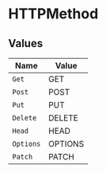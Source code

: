 # HTTPMethod


## Values

| Name      | Value     |
| --------- | --------- |
| `Get`     | GET       |
| `Post`    | POST      |
| `Put`     | PUT       |
| `Delete`  | DELETE    |
| `Head`    | HEAD      |
| `Options` | OPTIONS   |
| `Patch`   | PATCH     |